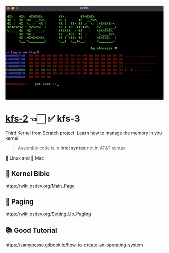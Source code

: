 ![kfs-3](/images/screen-1.png)

# [kfs-2](https://github.com/rbourgeat/kfs-2) 👈🏻 ✅ kfs-3
Third Kernel from Scratch project. Learn how to manage the memory in you kernel.

> Assembly code is in **Intel syntax** not in AT&T syntax

🐧 Linux and 🍏 Mac

## 📖 Kernel Bible
https://wiki.osdev.org/Main_Page

## 💾 Paging
https://wiki.osdev.org/Setting_Up_Paging

## 📚 Good Tutorial
https://samypesse.gitbook.io/how-to-create-an-operating-system
